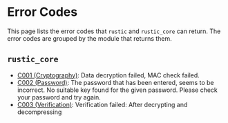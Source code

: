 # Error Codes

This page lists the error codes that `rustic` and `rustic_core` can return. The
error codes are grouped by the module that returns them.

## `rustic_core`

- [C001 (Cryptography)](./C001.md): Data decryption failed, MAC check failed.
- [C002 (Password)](./C002.md): The password that has been entered, seems to be
  incorrect. No suitable key found for the given password. Please check your
  password and try again.
- [C003 (Verification)](./C003.md): Verification failed: After decrypting and
  decompressing
